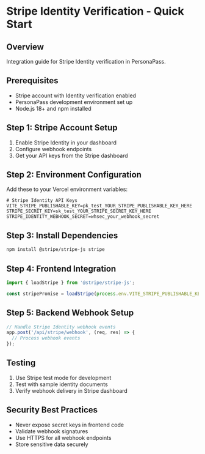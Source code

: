 # Stripe Identity Verification - Quick Start

## Overview

Integration guide for Stripe Identity verification in PersonaPass.

## Prerequisites

- Stripe account with Identity verification enabled
- PersonaPass development environment set up
- Node.js 18+ and npm installed

## Step 1: Stripe Account Setup

1. Enable Stripe Identity in your dashboard
2. Configure webhook endpoints
3. Get your API keys from the Stripe dashboard

## Step 2: Environment Configuration

Add these to your Vercel environment variables:

```env
# Stripe Identity API Keys
VITE_STRIPE_PUBLISHABLE_KEY=pk_test_YOUR_STRIPE_PUBLISHABLE_KEY_HERE
STRIPE_SECRET_KEY=sk_test_YOUR_STRIPE_SECRET_KEY_HERE
STRIPE_IDENTITY_WEBHOOK_SECRET=whsec_your_webhook_secret
```

## Step 3: Install Dependencies

```bash
npm install @stripe/stripe-js stripe
```

## Step 4: Frontend Integration

```typescript
import { loadStripe } from '@stripe/stripe-js';

const stripePromise = loadStripe(process.env.VITE_STRIPE_PUBLISHABLE_KEY!);
```

## Step 5: Backend Webhook Setup

```typescript
// Handle Stripe Identity webhook events
app.post('/api/stripe/webhook', (req, res) => {
  // Process webhook events
});
```

## Testing

1. Use Stripe test mode for development
2. Test with sample identity documents
3. Verify webhook delivery in Stripe dashboard

## Security Best Practices

- Never expose secret keys in frontend code
- Validate webhook signatures
- Use HTTPS for all webhook endpoints
- Store sensitive data securely